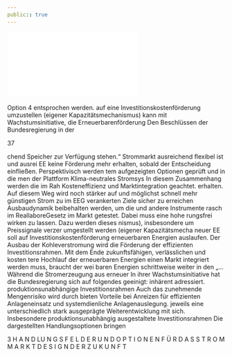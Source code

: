 ```yaml
---
public:: true
---
```

![./pages/page39.pdf](../assets/./pages/page39.pdf)




Option 4 entsprochen werden.
auf eine Investitionskostenförderung umzustellen (eigener Kapazitätsmechanismus) kann mit
Wachstumsinitiative, die Erneuerbarenförderung
Den Beschlüssen der Bundesregierung in der

37

chend Speicher zur Verfügung stehen.“
Strommarkt ausreichend flexibel ist und ausrei­
EE keine Förderung mehr erhalten, sobald der
Entscheidung einfließen. Perspektivisch werden
tem aufgezeigten Optionen geprüft und in die
men der Plattform Klima-neutrales Stromsys­
In diesem Zusammenhang werden die im Rah­
Kosteneffizienz und Marktintegration geachtet.
erhalten. Auf diesem Weg wird noch stärker auf
und möglichst schnell mehr günstigen Strom zu
im EEG verankerten Ziele sicher zu erreichen
Ausbaudynamik beibehalten werden, um die
und andere Instrumente rasch im ReallaboreGesetz im Markt getestet. Dabei muss eine hohe
rungsfrei wirken zu lassen. Dazu werden dieses
nismus), insbesondere um Preissignale verzer­
umgestellt werden (eigener Kapazitätsmecha­
neuer EE soll auf Investitionskostenförderung
erneuerbaren Energien auslaufen. Der Ausbau
der Kohleverstromung wird die Förderung der
effizienten Investitionsrahmen. Mit dem Ende
zukunftsfähigen, verlässlichen und kosten­
tere Hochlauf der erneuerbaren Energien einen
Markt integriert werden muss, braucht der wei­
baren Energien schrittweise weiter in den
„…Während die Stromerzeugung aus erneuer­
In ihrer Wachstumsinitiative hat die Bundesregierung sich auf folgendes geeinigt:
inhärent adressiert.
produktionsunabhängige Investitionsrahmen
Auch das zunehmende Mengenrisiko wird durch
bieten Vorteile bei Anreizen für effizienten Anlageneinsatz und systemdienliche Anlagenauslegung.
jeweils eine unterschiedlich stark ausgeprägte Weiterentwicklung mit sich. Insbesondere produktionsunabhängig ausgestaltete Investitionsrahmen
Die dargestellten Handlungsoptionen bringen

3 H A N D LU N G S F E L D E R U N D O P T I O N E N F Ü R D A S S T R O M M A R K T D E S I G N D E R Z U K U N F T
